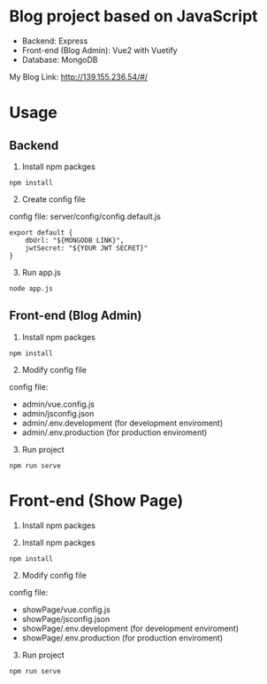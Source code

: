 # Blog project based on JavaScript

- Backend: Express
- Front-end (Blog Admin): Vue2 with Vuetify
- Database: MongoDB

My Blog Link: http://139.155.236.54/#/

# Usage

## Backend

1. Install npm packges

`npm install`

2. Create config file

config file: server/config/config.default.js

```
export default {
    dbUrl: "${MONGODB LINK}",
    jwtSecret: "${YOUR JWT SECRET}"
}
```

3. Run app.js

`node app.js`

## Front-end (Blog Admin)

1. Install npm packges

`npm install`

2. Modify config file

config file: 
- admin/vue.config.js
- admin/jsconfig.json
- admin/.env.development (for development enviroment)
- admin/.env.production (for production enviroment)

3. Run project

`npm run serve`

# Front-end (Show Page)

1. Install npm packges

1. Install npm packges

`npm install`

2. Modify config file

config file: 
- showPage/vue.config.js
- showPage/jsconfig.json
- showPage/.env.development (for development enviroment)
- showPage/.env.production (for production enviroment)

3. Run project

`npm run serve`

